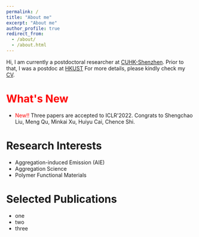 ```yaml
---
permalink: /
title: "About me"
excerpt: "About me"
author_profile: true
redirect_from: 
  - /about/
  - /about.html
---
```


Hi, I am currently a postdoctoral researcher at [CUHK-Shenzhen](https://www.cuhk.edu.cn/en). Prior to that, I was a postdoc at [HKUST](https://hkust.edu.hk/) For more details, please kindly check my [CV]().



<span style="color:red">What's New</span>
======
* <span style="color:red">New!!</span> Three papers are accepted to ICLR'2022. Congrats to Shengchao Liu, Meng Qu, Minkai Xu, Huiyu Cai, Chence Shi.

Research Interests
======
* Aggregation-induced Emission (AIE)
* Aggregation Science
* Polymer Functional Materials

Selected Publications
======
* one
* two
* three